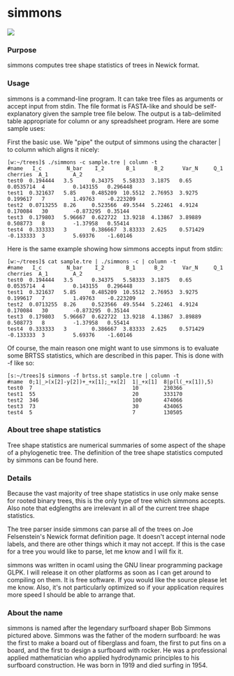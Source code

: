 # simmons

![](http://www.math.canterbury.ac.nz/matsen/simmons/framed.png)

### Purpose
simmons computes tree shape statistics of trees in Newick format.

### Usage
simmons is a command-line program. It can take tree files as arguments or accept input from stdin. The file format is FASTA-like and should be self-explanatory given the sample tree file below. The output is a tab-delimited table appropriate for column or any spreadsheet program. Here are some sample uses:

First the basic use. We "pipe" the output of simmons using the character | to column which aligns it nicely:

    [w:~/trees]$ ./simmons -c sample.tre | column -t
    #name   I_c        N_bar    I_2       B_1      B_2      Var_N     Q_1        cherries  A_1        A_2
    test0  0.194444   3.5      0.34375   5.58333  3.1875   0.65      0.0535714  4         0.143155   0.296448
    test1  0.321637   5.85     0.485209  10.5512  2.76953  3.9275    0.199617   7         1.49763    -0.223209
    test2  0.0713255  8.26     0.523566  49.5544  5.22461  4.9124    0.170084   30        -0.873295  0.35144
    test3  0.179803   5.96667  0.622722  13.9218  4.13867  3.89889   0.508773   8         -1.37958   0.55414
    test4  0.333333   3        0.386667  3.83333  2.625    0.571429  -0.133333  3         5.69376    -1.60146

Here is the same example showing how simmons accepts input from stdin:

    [w:~/trees]$ cat sample.tre | ./simmons -c | column -t
    #name   I_c        N_bar    I_2       B_1      B_2      Var_N     Q_1        cherries  A_1        A_2
    test0  0.194444   3.5      0.34375   5.58333  3.1875   0.65      0.0535714  4         0.143155   0.296448
    test1  0.321637   5.85     0.485209  10.5512  2.76953  3.9275    0.199617   7         1.49763    -0.223209
    test2  0.0713255  8.26     0.523566  49.5544  5.22461  4.9124    0.170084   30        -0.873295  0.35144
    test3  0.179803   5.96667  0.622722  13.9218  4.13867  3.89889   0.508773   8         -1.37958   0.55414
    test4  0.333333   3        0.386667  3.83333  2.625    0.571429  -0.133333  3         5.69376    -1.60146

Of course, the main reason one might want to use simmons is to evaluate some BRTSS statistics, which are described in this paper. This is done with -f like so:

    [s:~/trees]$ simmons -f brtss.st sample.tre | column -t
    #name  0;1|_>(x[2]-y[2])+_+x[1];_+x[2]  1|_+x[1]  8|p(l(_+x[1]),5)
    test0  7                                10        230366
    test1  55                               20        333170
    test2  346                              100       474066
    test3  73                               30        434065
    test4  5                                7         130505

### About tree shape statistics
Tree shape statistics are numerical summaries of some aspect of the shape of a phylogenetic tree. The definition of the tree shape statistics computed by simmons can be found here.

### Details
Because the vast majority of tree shape statistics in use only make sense for rooted binary trees, this is the only type of tree which simmons accepts. Also note that edglengths are irrelevant in all of the current tree shape statistics.

The tree parser inside simmons can parse all of the trees on Joe Felsenstein's Newick format definition page. It doesn't accept internal node labels, and there are other things which it may not accept. If this is the case for a tree you would like to parse, let me know and I will fix it.

simmons was written in ocaml using the GNU linear programming package GLPK. I will release it on other platforms as soon as I can get around to compiling on them. It is free software. If you would like the source please let me know. Also, it's not particularly optimized so if your application requires more speed I should be able to arrange that.

### About the name
simmons is named after the legendary surfboard shaper Bob Simmons pictured above. Simmons was the father of the modern surfboard: he was the first to make a board out of fiberglass and foam, the first to put fins on a board, and the first to design a surfboard with rocker. He was a professional applied mathematician who applied hydrodynamic principles to his surfboard construction. He was born in 1919 and died surfing in 1954.
